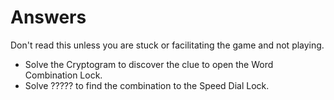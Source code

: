 # Answers

Don't read this unless you are stuck or facilitating the game and not playing.

- Solve the Cryptogram to discover the clue to open the Word Combination Lock.
- Solve ????? to find the combination to the Speed Dial Lock.

